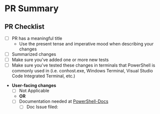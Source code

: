 <!-- Anything that looks like this is a comment and can't be seen after the Pull Request is created. -->

# PR Summary

<!-- Summarize your PR between here and the checklist. -->

## PR Checklist

- [ ] PR has a meaningful title
    - Use the present tense and imperative mood when describing your changes
- [ ] Summarized changes
- [ ] Make sure you've added one or more new tests
- [ ] Make sure you've tested these changes in terminals that PowerShell is commonly used in (i.e. conhost.exe, Windows Terminal, Visual Studio Code Integrated Terminal, etc.)
- **User-facing changes**
    - [ ] Not Applicable
    - **OR**
    - [ ] Documentation needed at [PowerShell-Docs](https://github.com/MicrosoftDocs/PowerShell-Docs)
        - [ ] Doc Issue filed: <!-- Number/link of that issue here -->
